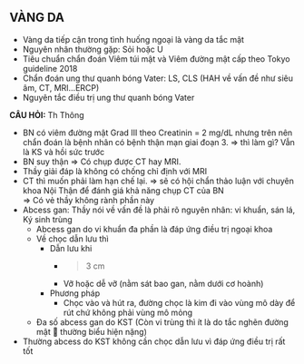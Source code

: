 ## VÀNG DA  
- Vàng da tiếp cận trong tình huống ngoại là vàng da tắc mật  
- Nguyên nhân thường gặp: Sỏi hoặc U  
- Tiêu chuẩn chẩn đoán Viêm túi mật và Viêm đường mật cấp theo Tokyo guideline 2018  
- Chẩn đoán ung thư quanh bóng Vater: LS, CLS (HAH về vấn đề như siêu âm, CT, MRI…ERCP)  
- Nguyên tắc điều trị ung thư quanh bóng Vater  
  
**CÂU HỎI:** Th Thông  
- BN có viêm đường mật Grad III theo Creatinin = 2 mg/dL nhưng trên nên chẩn đoán là bệnh nhân có bệnh thận mạn giai đoạn 3. => thì làm gì? Vẫn là KS và hồi sức trước  
- BN suy thận => Có chụp được CT hay MRI.  
- Thầy giải đáp là không có chống chỉ định với MRI  
- CT thì muốn phải làm hạn chế lại. => sẽ có hội chẩn thảo luận với chuyên khoa Nội Thận để đánh giá khả năng chụp CT của BN  
=> Có vẻ thầy không rành phần này  
- Abcess gan: Thầy nói về vấn đề là phải rõ nguyên nhân: vi khuẩn, sán lá, Ký sinh trùng  
	- Abcess gan do vi khuẩn đa phần là đáp ứng điều trị ngoại khoa  
	- Về chọc dẫn lưu thì  
		- Dẫn lưu khi  
			- > 3 cm  
			- Vỡ hoặc dễ vỡ (nằm sát bao gan, nằm dưới cơ hoành)  
		- Phương pháp  
			- Chọc vào và hút ra, đường chọc là kim đi vào vùng mô dày để rút chứ không phải vùng mô mỏng  
	- Đa số abcess gan do KST (Còn vi trùng thì ít là do tắc nghẽn đường mật  thường biểu hiện nặng)  
- Thường abcess do KST không cần chọc dẫn lưu vì đáp ứng điều trị rất tốt  
